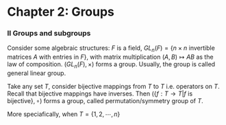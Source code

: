 # Chapter 2: Groups

### II Groups and subgroups

Consider some algebraic structures:
$F$ is a field, $GL_n(F) = \{n\times n \text{ invertible matrices }A\text{ with entries in }F\}$, with matrix multiplication $(A,B)\mapsto AB$ as the law of composition. $(GL_n(F),\times)$ forms a group. Usually, the group is called general linear group.

Take any set $T$, consider bijective mappings from $T$ to $T$ i.e. operators on $T$. Recall that bijective mappings have inverses. Then $(\{f:T\to T|f\text{ is bijective}\},\circ)$ forms a group, called permutation/symmetry group of $T$.

More speciafically, when $T = \{1,2,\cdots,n\}$